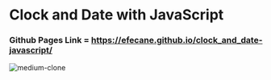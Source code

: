 # Clock and Date with JavaScript

### Github Pages Link = https://efecane.github.io/clock_and_date-javascript/

![medium-clone](https://user-images.githubusercontent.com/105597814/179496087-08167d95-f7ec-4274-bc64-c8ad2f26144f.png)